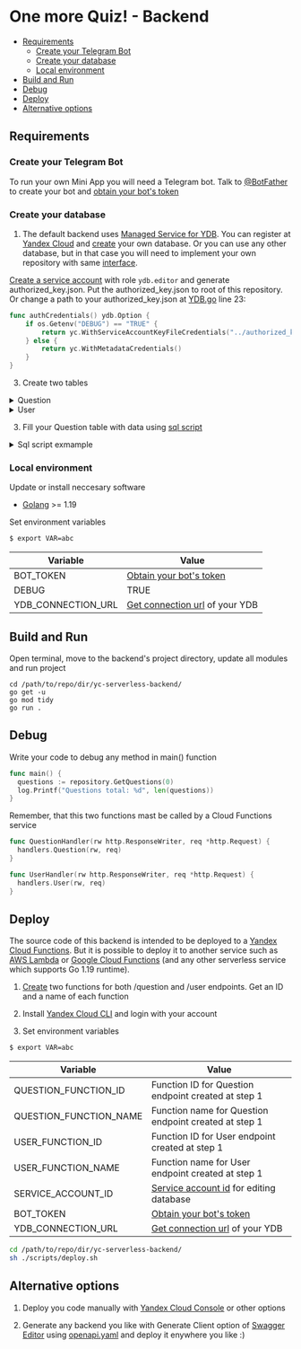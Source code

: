 # One more Quiz! - Backend

- [Requirements](#requirements)
  - [Create your Telegram Bot](#create-your-telegram-bot)
  - [Create your database](#create-your-database)
  - [Local environment](#local-environment)
- [Build and Run](#build-and-run)
- [Debug](#debug)
- [Deploy](#deploy)
- [Alternative options](#alternative-options)

## Requirements

### Create your Telegram Bot
To run your own Mini App you will need a Telegram bot. Talk to [@BotFather](https://t.me/botfather) to create your bot and [obtain your bot's token](https://core.telegram.org/bots/tutorial#obtain-your-bot-token)

### Create your database
1. The default backend uses [Managed Service for YDB](https://cloud.yandex.com/en/services/ydb). You can register at [Yandex Cloud](https://cloud.yandex.com/) and [create](https://cloud.yandex.com/en/docs/ydb/quickstart) your own database. 
Or you can use any other database, but in that case you will need to implement your own repository with same [interface](https://github.com/AndreVasilev/OneMoreQuiz/tree/readme/yc-serverless-backend/repository/Interface.go).

[Create a service account](https://cloud.yandex.com/en/docs/iam/operations/sa/create) with role ```ydb.editor``` and generate authorized_key.json. 
Put the authorized_key.json to root of this repository. Or change a path to your authorized_key.json at [YDB.go](https://github.com/AndreVasilev/OneMoreQuiz/tree/readme/yc-serverless-backend/repository/YDB.go) line 23:
```go
func authCredentials() ydb.Option {
	if os.Getenv("DEBUG") == "TRUE" {
		return yc.WithServiceAccountKeyFileCredentials("../authorized_key.json")
	} else {
		return yc.WithMetadataCredentials()
	}
}
```

3. Create two tables

<details>
  <summary>Question</summary>
  
  | Variable | Type |
  | ------ | ------ |
  | id | Uint64 |
  | A | String |
  | B | String |
  | C | String |
  | D | String |
  | answer | String |
  | question | String |
</details>

<details>
  <summary>User</summary>
  
  | Variable | Type |
  | ------ | ------ |
  | id | int64 |
  | last_question_id | Uint64 |
  | score | Uint64 |
  | success_answers | Uint64 |
  | tg_data | String |
</details>

3. Fill your Question table with data using [sql script](https://github.com/AndreVasilev/OneMoreQuiz/blob/readme/yc-serverless-backend/repository/init_001.sql)
<details>
  <summary>Sql script exmample</summary>
  
  ```sql
  UPSERT INTO `question`
    ( `id`, `question`, `A`, `B`, `C`, `D`, `answer` )
  VALUES (1, "A knish is traditionally stuffed with what filling?", "potato", "creamed corn", "lemon custard", "raspberry jelly", "A"),
  ...;
  ```
</details>

### Local environment

Update or install neccesary software
- [Golang](https://go.dev/doc/install) >= 1.19

Set environment variables
```sh
$ export VAR=abc
```
| Variable | Value |
| ------ | ------ |
| BOT_TOKEN | [Obtain your bot's token](https://core.telegram.org/bots/tutorial#obtain-your-bot-token) |
| DEBUG | TRUE |
| YDB_CONNECTION_URL | [Get connection url](https://cloud.yandex.com/en/docs/ydb/operations/connection#endpoint-and-path) of your YDB |

## Build and Run

Open terminal, move to the backend's project directory, update all modules and run project
```
cd /path/to/repo/dir/yc-serverless-backend/
go get -u
go mod tidy
go run .
```

## Debug

Write your code to debug any method in main() function

```go
func main() {
  questions := repository.GetQuestions(0)
  log.Printf("Questions total: %d", len(questions))
}
```
Remember, that this two functions mast be called by a Cloud Functions service

```go
func QuestionHandler(rw http.ResponseWriter, req *http.Request) {
  handlers.Question(rw, req)
}

func UserHandler(rw http.ResponseWriter, req *http.Request) {
  handlers.User(rw, req)
}
```

## Deploy

The source code of this backend is intended to be deployed to a [Yandex Cloud Functions](https://cloud.yandex.com/en/services/functions). But it is possible to deploy it to another service such as [AWS Lambda](https://aws.amazon.com/lambda/) or [Google Cloud Functions](https://cloud.google.com/functions) (and any other serverless service which supports Go 1.19 runtime).

1. [Create](https://cloud.yandex.com/en/docs/functions/quickstart/create-function/go-function-quickstart) two functions for both /question and /user endpoints.
   Get an ID and a name of each function

2. Install [Yandex Cloud CLI](https://cloud.yandex.com/en/docs/cli/operations/install-cli) and login with your account

3. Set environment variables
```sh
$ export VAR=abc
```
| Variable | Value |
| ------ | ------ |
| QUESTION_FUNCTION_ID | Function ID for Question endpoint created at step 1 |
| QUESTION_FUNCTION_NAME | Function name for Question endpoint created at step 1 |
| USER_FUNCTION_ID | Function ID for User endpoint created at step 1 |
| USER_FUNCTION_NAME | Function name for User endpoint created at step 1 |
| SERVICE_ACCOUNT_ID | [Service account id](#create-your-database) for editing database |
| BOT_TOKEN | [Obtain your bot's token](#create-your-telegram-bot) |
| YDB_CONNECTION_URL | [Get connection url](#create-your-database) of your YDB |

```sh
cd /path/to/repo/dir/yc-serverless-backend/
sh ./scripts/deploy.sh
```

## Alternative options

1. Deploy you code manually with [Yandex Cloud Console](https://cloud.yandex.com/en/docs/functions/quickstart/create-function/go-function-quickstart) or other options

2. Generate any backend you like with Generate Client option of [Swagger Editor](https://editor.swagger.io/) using [openapi.yaml](https://github.com/AndreVasilev/OneMoreQuiz/blob/readme/openapi.yaml) and deploy it enywhere you like :)
